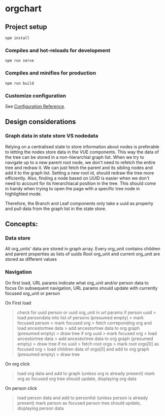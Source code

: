 # orgchart


## Project setup
```
npm install
```

### Compiles and hot-reloads for development
```
npm run serve
```

### Compiles and minifies for production
```
npm run build
```

### Customize configuration
See [Configuration Reference](https://cli.vuejs.org/config/).


## Design considerations

### Graph data in state store VS nodedata

Relying on a centralised state to store information about nodes is preferable to letting the nodes store data in the VUE components. This way the data of the tree can be stored in a non-hierarchial graph list. When we try to navigate up to a new parent root node, we don't need to refetch the entire tree and redraw it. We can just fetch the parent and its sibling nodes and add it to the graph list. Setting a new root id, should redraw the tree more efficiently.
Also, finding a node based on UUID is easier when we don't need to account for its hierarchiacal position in the tree. This should come in handy when trying to open the page with a specific tree node in highlighted mode.

Therefore, the Branch and Leaf components only take a uuid as property and pull data from the graph list in the state store.


## Concepts:

### Data store
All org_units' data are stored in graph array.
Every org_unit contains children and parent properties as lists of uuids
Root org_unit and current org_unit are stored as different values

### Navigation
On first load, URL params indicate what org_unit and/or person data to focus
On subsequent navigation, URL params should update with currently focused org_unit or person

On First load
> check for uuid person or uuid org_unit in url params
  > if person uuid
    > load persondata into list of persons (presumed empty)
    > mark focused person
    > mark focused org
    > fetch correponding org and load ancestortree data
    > add ancestortree data to org graph (presumed empty)
    > draw tree
  > if org uuid
    > mark focused org
    > load ancestortree data
    > add ancestortree data to org graph (presumed empty)
    > draw tree
  > if no uuid
    > fetch root orgs
    > mark root orgs[0] as focused org
    > load children data of orgs[0] and add to org graph (presumed empty)
    > draw tree

On org click
  > load org data and add to graph (unless org is already present)
  > mark org as focused org
  > tree should update, displaying org data

On person click
  > load person data and add to personlist (unless person is already present)
  > mark person as focused person
  > tree should update, displaying person data



